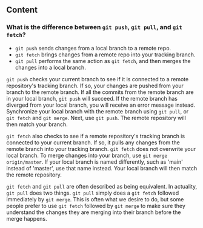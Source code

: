 ## Content

### What is the difference between `git push`, `git pull`, and `git fetch`?

- `git push` sends changes from a local branch to a remote repo.
- `git fetch` brings changes from a remote repo into your tracking branch.
- `git pull` performs the same action as `git fetch`, and then merges the changes into a local branch.

`git push` checks your current branch to see if it is connected to a remote repository's tracking branch. If so, your changes are pushed from your branch to the remote branch. If all the commits from the remote branch are in your local branch, `git push` will succeed. If the remote branch has diverged from your local branch, you will receive an error message instead. Synchronize your local branch with the remote branch using `git pull`, or `git fetch` and `git merge`. Next, use `git push`. The remote repository will then match your branch.  

`git fetch` also checks to see if a remote repository's tracking branch is connected to your current branch. If so, it pulls any changes from the remote branch into your tracking branch. `git fetch` does not overwrite your local branch. To merge changes into your branch, use `git merge origin/master`. If your local branch is named differently, such as 'main' instead of 'master', use that name instead. Your local branch will then match the remote repository.

`git fetch` and `git pull` are often described as being equivalent. In actuality, `git pull` does two things.  `git pull` simply does a `git fetch` followed immediately by `git merge`. This is often what we desire to do, but some people prefer to use `git fetch` followed by `git merge` to make sure they understand the changes they are merging into their branch before the merge happens.